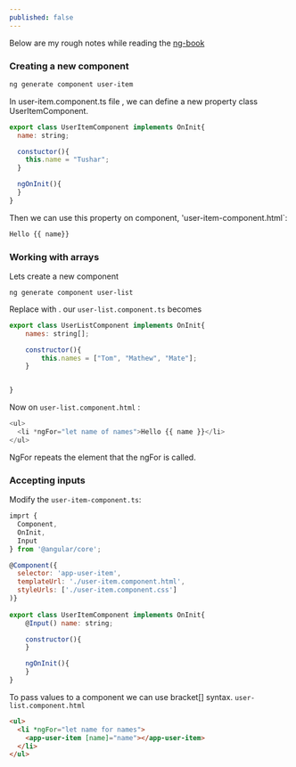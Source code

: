 ```yaml
---
published: false
---
```


Below are my rough notes while reading the [ng-book]({root_url}/books/)


### Creating a new component 

```bash
ng generate component user-item
```

In user-item.component.ts file , we can define a new property class UserItemComponent.

```js
export class UserItemComponent implements OnInit{
  name: string;

  constuctor(){
    this.name = "Tushar";
  }

  ngOnInit(){
  }
}
```

Then we can use this property on component, 'user-item-component.html`:

```js
Hello {{ name}}
```


### Working with arrays

Lets create a new component 

```
ng generate component user-list
```

Replace <app-user-item></app-user-item> with <app-user-list></app-user-list>. our `user-list.component.ts` becomes

```js
export class UserListComponent implements OnInit{
    names: string[];

    constructor(){
        this.names = ["Tom", "Mathew", "Mate"];
    }


}
```

Now on `user-list.component.html` :

```js
<ul>
  <li *ngFor="let name of names">Hello {{ name }}</li>
</ul>
```
NgFor repeats the element that the ngFor is called.

### Accepting inputs

Modify the `user-item-component.ts`: 

```js
imprt {
  Component,
  OnInit,
  Input
} from '@angular/core';

@Component({
  selector: 'app-user-item',
  templateUrl: './user-item.component.html',
  styleUrls: ['./user-item.component.css']
)}
           
export class UserItemComponent implements OnInit{
    @Input() name: string; 

    constructor(){
    }

    ngOnInit(){
    }
}
```
To pass values to a component we can use bracket[] syntax. `user-list.component.html`

```html
<ul>
  <li *ngFor="let name for names">
    <app-user-item [name]="name"></app-user-item>
  </li>
</ul>
```
